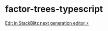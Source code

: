 # factor-trees-typescript

[Edit in StackBlitz next generation editor ⚡️](https://stackblitz.com/~/github.com/honorablemention/factor-trees-typescript)